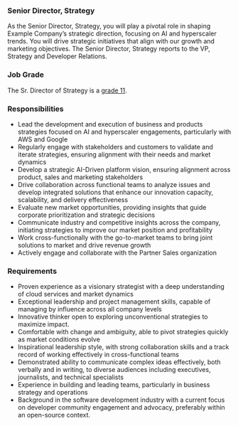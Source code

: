 
### Senior Director, Strategy

As the Senior Director, Strategy, you will play a pivotal role in shaping Example Company’s strategic direction, focusing on AI and hyperscaler trends. You will drive strategic initiatives that align with our growth and marketing objectives. The Senior Director, Strategy reports to the VP, Strategy and Developer Relations.

### Job Grade

The Sr. Director of Strategy is a [grade 11](/handbook/total-rewards/compensation/compensation-calculator/#example_company-job-grades).

### Responsibilities

- Lead the development and execution of business and products strategies focused on AI and hyperscaler engagements, particularly with AWS and Google
- Regularly engage with stakeholders and customers to validate and iterate strategies, ensuring alignment with their needs and market dynamics
- Develop a strategic AI-Driven platform vision, ensuring alignment across product, sales and marketing stakeholders
- Drive collaboration across functional teams to analyze issues and develop integrated solutions that enhance our innovation capacity, scalability, and delivery effectiveness
- Evaluate new market opportunities, providing insights that guide corporate prioritization and strategic decisions
- Communicate industry and competitive insights across the company, initiating strategies to improve our market position and profitability
- Work cross-functionally with the go-to-market teams to bring joint solutions to market and drive revenue growth
- Actively engage and collaborate with the Partner Sales organization

### Requirements

- Proven experience as a visionary strategist with a deep understanding of cloud services and market dynamics
- Exceptional leadership and project management skills, capable of managing by influence across all company levels
- Innovative thinker open to exploring unconventional strategies to maximize impact.
- Comfortable with change and ambiguity, able to pivot strategies quickly as market conditions evolve
- Inspirational leadership style, with strong collaboration skills and a track record of working effectively in cross-functional teams
- Demonstrated ability to communicate complex ideas effectively, both verbally and in writing, to diverse audiences including executives, journalists, and technical specialists
- Experience in building and leading teams, particularly in business strategy and operations
- Background in the software development industry with a current focus on developer community engagement and advocacy, preferably within an open-source context.
